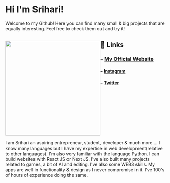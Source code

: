 # Hi I'm Srihari!

Welcome to my Github! Here you can find many small & big projects that are equally interesting. Feel free to check them out and try it!
<div>
  <img src="https://srihari-ecru.vercel.app/logo.png" width="300" height="300" style="float: left"/>
  <p style="float: right">
  I am Srihari an aspiring entrepreneur, student, developer & much more.... I know many languages but I have my expertise in web development(relative to other        languages). I'm also very familiar with the language Python. I can build websites with React JS or Next JS. I've also built many projects related to games, a bit of AI and editing. I've also some WEB3 skills. My apps are well in functionality & design as I never compromise in it. I've 100's of hours of experience doing the same.
  <p>
<div>

## 🔗 Links
### - [My Official Website](https://sriharimuralikrishnan.vercel.app)
#### - [Instagram](https://www.instagram.com/sriharimuralikrishnan/)
#### - [Twitter](https://twitter.com/sriharithebest)
